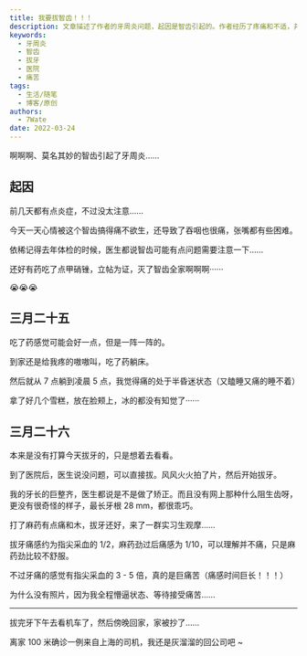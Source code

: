```yaml
---
title: 我要拔智齿！！！
description: 文章描述了作者的牙周炎问题，起因是智齿引起的。作者经历了疼痛和不适，并采取了一些措施来减轻症状。最终，作者去医院拔掉了引起问题的智齿，并分享了拔牙的经历。
keywords:
  - 牙周炎
  - 智齿
  - 拔牙
  - 医院
  - 痛苦
tags:
  - 生活/随笔
  - 博客/原创
authors:
  - 7Wate
date: 2022-03-24
---
```


啊啊啊、莫名其妙的智齿引起了牙周炎……

## 起因

前几天都有点炎症，不过没太注意……

今天一天心情被这个智齿搞得痛不欲生，还导致了吞咽也很痛，张嘴都有些困难。

依稀记得去年体检的时候，医生都说智齿可能有点问题需要注意一下……

还好有药吃了点甲硝锉，立帖为证，灭了智齿全家啊啊啊······

😭😭😭

## 三月二十五

吃了药感觉可能会好一点，但是一阵一阵的。

到家还是给我疼的嗷嗷叫，吃了药躺床。

然后就从 7 点躺到凌晨 5 点，我觉得痛的处于半昏迷状态（又瞌睡又痛的睡不着）

拿了好几个雪糕，放在脸颊上，冰的都没有知觉了······

## 三月二十六

本来是没有打算今天拔牙的，只是想着去看看。

到了医院后，医生说没问题，可以直接拔。风风火火拍了片，然后开始拔牙。

我的牙长的巨整齐，医生都说是不是做了矫正。而且没有网上那种什么阻生齿呀，更没有很奇怪的样子，最长牙根 28 mm，都很乖巧。

打了麻药有点痛和木，拔牙还好，来了一群实习生观摩……

拔牙痛感约为指尖采血的 1/2，麻药劲过后痛感为 1/10，可以理解并不痛，只是麻药劲比较不舒服。

不过牙痛的感觉有指尖采血的 3 - 5 倍，真的是巨痛苦（痛感时间巨长！！！）

为什么没有照片，因为我全程懵逼状态、等待接受痛苦……

---

拔完牙下午去看机车了，然后傍晚回家，家被抄了……

离家 100 米确诊一例来自上海的司机，我还是灰溜溜的回公司吧 ~
